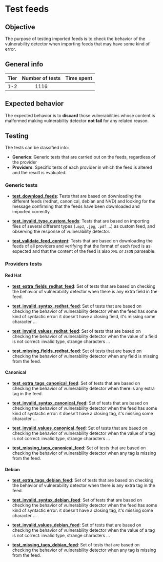 # Test feeds

## Objective

The purpose of testing imported feeds is to check the behavior of the vulnerability detector when importing feeds that
may have some kind of error.

## General info

|Tier | Number of tests | Time spent |
|:--:|:--:|:--:|
| 1-2 | 1116 |  |

## Expected behavior

The expected behavior is to **discard** those vulnerabilities whose content is malformed making vulnerability detector
**not fail** for any related reason.

## Testing

The tests can be classified into:

- **Generics**: Generic tests that are carried out on the feeds, regardless of the provider
- **Providers**: Specific tests of each provider in which the feed is altered and the result is evaluated.

### Generic tests

- **[test_download_feeds](../doc/test_feeds/generic/test_download_feeds.md)**: Tests that are based on downloading the
different feeds (redhat, canonical, debian and NVD) and looking for the message confirming that the feeds have been
downloaded and imported correctly.

- **[test_invalid_type_custom_feeds](../doc/test_feeds/generic/test_invalid_type_custom_feeds.md)**: Tests that are
based on importing files of several different types (`.mp3`, `.jpg`, `.pdf` ...) as custom feed, and observing the
response of vulnerability detector.

- **[test_validate_feed_content](../doc/test_feeds/generic/test_validate_feed_content.md)**: Tests that are based on
downloading the feeds of all providers and verifying that the format of each feed is as expected and that the
content of the feed is also `XML` or `JSON` parseable.

### Providers tests

#### Red Hat

- **[test_extra_fields_redhat_feed](../doc/test_feeds/redhat/test_extra_fields_redhat_feed.md)**: Set of tests that are
based on checking the behavior of vulnerability detector when there is any extra field in the feed.



- **[test_invalid_syntax_redhat_feed](../doc/test_feeds/redhat/test_invalid_syntax_redhat_feed.md)**: Set of tests that
are based on checking the behavior of vulnerability detector when the feed has some kind of syntactic error: it doesn't
have a closing field, it's missing some character ...

- **[test_invalid_values_redhat_feed](../doc/test_feeds/redhat/test_invalid_values_redhat_feed.md)**: Set of tests that
are based on checking the behavior of vulnerability detector when the value of a field is not correct: invalid type,
strange characters ...

- **[test_missing_fields_redhat_feed](../doc/test_feeds/redhat/test_missing_fields_redhat_feed.md)**: Set of tests that
are based on checking the behavior of vulnerability detector when any field is missing from the feed.

#### Canonical

- **[test_extra_tags_canonical_feed](../doc/test_feeds/canonical/test_extra_tags_canonical_feed.md)**:  Set of tests
that are based on checking the behavior of vulnerability detector when there is any extra tag in the feed.

- **[test_invalid_syntax_canonical_feed](../doc/test_feeds/canonical/test_invalid_syntax_canonical_feed.md)**: Set of
tests that are based on checking the behavior of vulnerability detector when the feed has some kind of syntactic error:
it doesn't have a closing tag, it's missing some character ...

- **[test_invalid_values_canonical_feed](../doc/test_feeds/canonical/test_invalid_values_canonical_feed.md)**: Set of
tests that are based on checking the behavior of vulnerability detector when the value of a tag is not correct:
invalid type, strange characters ...

- **[test_missing_tags_canonical_feed](../doc/test_feeds/canonical/test_missing_tags_canonical_feed.md)**: Set of tests
that are based on checking the behavior of vulnerability detector when any tag is missing from the feed.

#### Debian

- **[test_extra_tags_debian_feed](../doc/test_feeds/debian/test_extra_tags_debian_feed.md)**: Set of tests that are
based on checking the behavior of vulnerability detector when there is any extra tag in the feed.

- **[test_invalid_syntax_debian_feed](../doc/test_feeds/debian/test_invalid_syntax_debian_feed.md)**: Set of tests that
are based on checking the behavior of vulnerability detector when the feed has some kind of syntactic error: it doesn't
have a closing tag, it's missing some character ...

- **[test_invalid_values_debian_feed](../doc/test_feeds/debian/test_invalid_values_debian_feed.md)**: Set of tests that
are based on checking the behavior of vulnerability detector when the value of a tag is not correct: invalid type,
strange characters ...

- **[test_missing_tags_debian_feed](../doc/test_feeds/debian/test_missing_tags_debian_feed.md)**: Set of tests that are
based on checking the behavior of vulnerability detector when any tag is missing from the feed.
